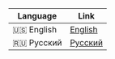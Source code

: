 | Language | Link |
|------|--------|
| 🇺🇸 English | [English](./docs/en/README.md) |
| 🇷🇺 Русский | [Русский](./docs/ru/README.md) |
